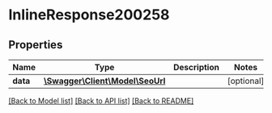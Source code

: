 # InlineResponse200258

## Properties
Name | Type | Description | Notes
------------ | ------------- | ------------- | -------------
**data** | [**\Swagger\Client\Model\SeoUrl**](SeoUrl.md) |  | [optional] 

[[Back to Model list]](../../README.md#documentation-for-models) [[Back to API list]](../../README.md#documentation-for-api-endpoints) [[Back to README]](../../README.md)

